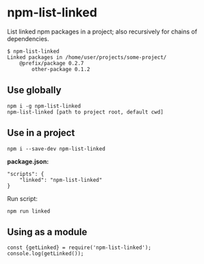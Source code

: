 # npm-list-linked

List linked npm packages in a project; also recursively for chains of dependencies. 

    $ npm-list-linked
    Linked packages in /home/user/projects/some-project/
        @prefix/package 0.2.7
            other-package 0.1.2
    
## Use globally

    npm i -g npm-list-linked
    npm-list-linked [path to project root, default cwd]

## Use in a project

    npm i --save-dev npm-list-linked

**package.json:**

    "scripts": {
        "linked": "npm-list-linked"
    }

Run script:

    npm run linked

## Using as a module

    const {getLinked} = require('npm-list-linked');
    console.log(getLinked());
